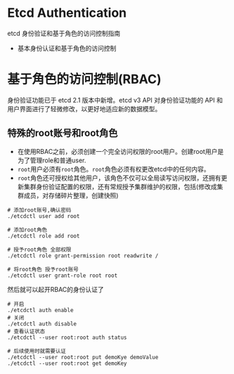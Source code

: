 # Etcd Authentication
etcd 身份验证和基于角色的访问控制指南
- 基本身份认证和基于角色的访问控制


# 基于角色的访问控制(RBAC)
身份验证功能已于 etcd 2.1 版本中新增。etcd v3 API 对身份验证功能的 API 和用户界面进行了轻微修改，以更好地适应新的数据模型。

## 特殊的root账号和root角色
- 在使用RBAC之前，必须创建一个完全访问权限的root用户。创建root用户是为了管理role和普通user.
- `root`用户必须有`root`角色。`root`角色必须有权更改etcd中的任何内容。
- `root`角色还可授权给其他用户，该角色不仅可以全局读写访问权限，还拥有更新集群身份验证配置的权限，还有常规授予集群维护的权限，包括(修改成集群成员，对存储碎片整理，创建快照)


```shell
# 添加root账号,确认密码
./etcdctl user add root

# 添加root角色
./etcdctl role add root

# 授予root角色 全部权限
./etcdctl role grant-permission root readwrite /

# 将root角色 授予root账号
./etcdctl user grant-role root root
```
然后就可以起开RBAC的身份认证了
```shell
# 开启
./etcdctl auth enable
# 关闭
./etcdctl auth disable
# 查看认证状态
./etcdctl --user root:root auth status

# 后续使用时就需要认证
./etcdctl --user root:root put demoKye demoValue
./etcdctl --user root:root get demoKey
```